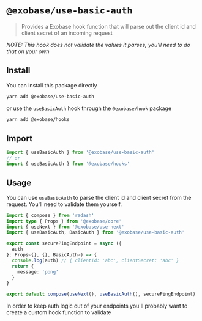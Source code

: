 # `@exobase/use-basic-auth`

> Provides a Exobase hook function that will parse out the client id and client secret of an incoming request

_NOTE: This hook does not validate the values it parses, you'll need to do that on your own_

## Install

You can install this package directly

```sh
yarn add @exobase/use-basic-auth
```

or use the `useBasicAuth` hook through the `@exobase/hook` package

```sh
yarn add @exobase/hooks
```

## Import

```ts
import { useBasicAuth } from '@exobase/use-basic-auth'
// or
import { useBasicAuth } from '@exobase/hooks'
```

## Usage

You can use `useBasicAuth` to parse the client id and client secret from the request. You'll need to validate them yourself.

```ts
import { compose } from 'radash'
import type { Props } from '@exobase/core'
import { useNext } from '@exobase/use-next'
import { useBasicAuth, BasicAuth } from '@exobase/use-basic-auth'

export const securePingEndpoint = async ({
  auth
}: Props<{}, {}, BasicAuth>) => {
  console.log(auth) // { clientId: 'abc', clientSecret: 'abc' }
  return {
    message: 'pong'
  }
}

export default compose(useNext(), useBasicAuth(), securePingEndpoint)
```

In order to keep auth logic out of your endpoints you'll probably want to create a custom hook function to validate
